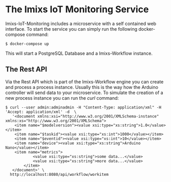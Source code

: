 # The Imixs IoT Monitoring Service

Imixs-IoT-Monitoring includes a microservice with a self contained web interface. To start the service you can simply run the following docker-compose command:

	$ docker-compose up

This will start a PostgreSQL Database and a Imixs-Workflow instance. 




## The Rest API

Via the Rest API which is part of the Imixs-Workflow engine you can create and process a process instance. Usually this is the way how the Arduino controller will send data to your microservice. To simulate the creation of a new process instance you can run the *curl* command:

	$ curl --user admin:adminadmin -H "Content-Type: application/xml" -H 'Accept: application/xml' -d  \
	   '<document xmlns:xsi="http://www.w3.org/2001/XMLSchema-instance" xmlns:xs="http://www.w3.org/2001/XMLSchema">
		<item name="$modelversion"><value xsi:type="xs:string">1.0</value></item>
		<item name="$taskid"><value xsi:type="xs:int">1000</value></item>
		<item name="$eventid"><value xsi:type="xs:int">10</value></item>
		<item name="device"><value xsi:type="xs:string">Arduino Nano</value></item>
		<item name="metrics">
	            <value xsi:type="xs:string">some data...</value>
	            <value xsi:type="xs:string">more data...</value>
	        </item>
	   </document>' \
	  http://localhost:8080/api/workflow/workitem
	


